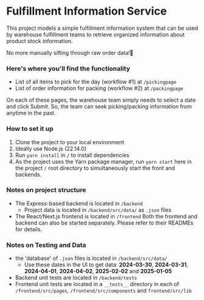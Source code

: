 # Fulfillment Information Service
This project models a simple fulfillment information system that can be used by warehouse fulfillment teams to retrieve organized information about product stock information.

No more manually sifting through raw order data!📜

### Here's where you'll find the functionality

* List of all items to pick for the day (workflow #1) at ``` /pickingpage ```
* List of order information for packing (workflow #2) at ``` /packingpage ```

On each of these pages, the warehouse team simply needs to select a date and click Submit. So, the team can seek picking/packing information from anytime in the past.

### How to set it up
1. Clone the project to your local environment
2. Ideally use Node.js (22.14.0)
3. Run ```yarn install``` in ```/``` to install dependencies
4. As the project uses the Yarn package manager, run ```yarn start``` here in the project ```/``` root directory to simultaneously start the front and backends.

### Notes on project structure
* The Express-based backend is located in ```/backend```
  - Project data is located in ```/backend/src/data/``` as ```.json``` files
* The React/Next.js frontend is located in ```/frontend```
Both the frontend and backend can also be started separately. Please refer to their READMEs for details.

### Notes on Testing and Data
* the 'database' of ```.json``` files is located in ```/backend/src/data/```
  - Use these dates in the UI to get data: **2024-03-30**, **2024-03-31**, **2024-04-01**, **2024-04-02**, **2025-02-02** and **2025-01-05**
* Backend unit tests are located in ```/backend/tests```
* Frontend unit tests are located in a ```__tests__``` directory in each of ```/frontend/src/pages```, ```/frontend/src/components``` and ```frontend/src/lib```

